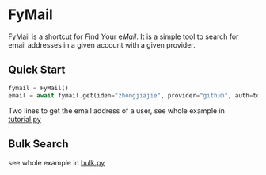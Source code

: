 # FyMail

FyMail is a shortcut for *F*ind *Y*our e*Mail*. It is a simple tool to search for email addresses in a given
account with a given provider.

## Quick Start

```py
fymail = FyMail()
email = await fymail.get(iden="zhongjiajie", provider="github", auth=token)
```

Two lines to get the email address of a user, see whole example in [tutorial.py](./examples/tutorial.py)

## Bulk Search

see whole example in [bulk.py](./examples/bulk.py)

